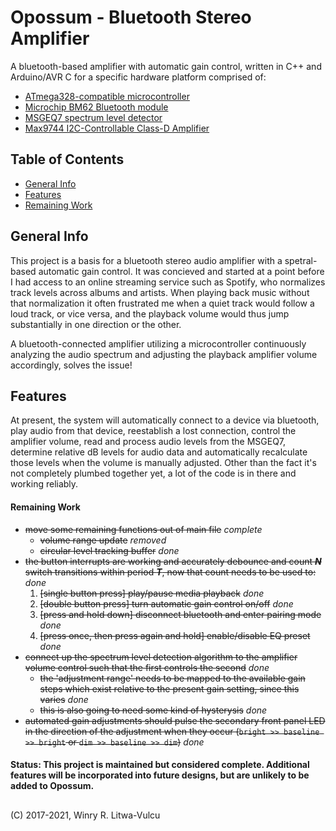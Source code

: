 # Opossum - Bluetooth Stereo Amplifier #
A bluetooth-based amplifier with automatic gain control, written in C++ and Arduino/AVR C for a specific hardware platform comprised of:
  * [ATmega328-compatible microcontroller](https://www.microchip.com/wwwproducts/en/ATmega328)
  * [Microchip BM62 Bluetooth module](https://www.microchip.com/wwwproducts/en/BM62)
  * [MSGEQ7 spectrum level detector](https://www.sparkfun.com/datasheets/Components/General/MSGEQ7.pdf)
  * [Max9744 I2C-Controllable Class-D Amplifier](https://www.maximintegrated.com/en/products/analog/audio/MAX9744.html)



## Table of Contents ##
* [General Info](#general-info)
* [Features](#features)
* [Remaining Work](#remaining-work)

## General Info ##
This project is a basis for a bluetooth stereo audio amplifier with a spetral-based automatic gain control. It was concieved and started at a point before I had access to an online streaming service such as Spotify, who normalizes track levels across albums and artists. When playing back music without that normalization it often frustrated me when a quiet track would follow a loud track, or vice versa, and the playback volume would thus jump substantially in one direction or the other.

A bluetooth-connected amplifier utilizing a microcontroller continuously analyzing the audio spectrum and adjusting the playback amplifier volume accordingly, solves the issue!

## Features ##
At present, the system will automatically connect to a device via bluetooth, play audio from that device, reestablish a lost connection, control the amplifier volume, read and process audio levels from the MSGEQ7, determine relative dB levels for audio data and automatically recalculate those levels when the volume is manually adjusted. Other than the fact it's not completely plumbed together yet, a lot of the code is in there and working reliably.

#### Remaining Work ####
* ~~move some remaining functions out of main file~~ _complete_
  * ~~volume range update~~ _removed_
  * ~~circular level tracking buffer~~ _done_
* ~~the button interrupts are working and accurately debounce and count _**N**_ switch transitions within period _**T**_, now that count needs to be used to:~~ _done_
  1) ~~[single button press] play/pause media playback~~ _done_
  2) ~~[double button press] turn automatic gain control on/off~~ _done_
  3) ~~[press and hold down] disconnect bluetooth and enter pairing mode~~ _done_
  4) ~~[press once, then press again and hold] enable/disable EQ preset~~ _done_
* ~~connect up the spectrum level detection algorithm to the amplifier volume control such that the first controls the second~~ _done_
  * ~~the 'adjustment range' needs to be mapped to the available gain steps which exist relative to the present gain setting, since this varies~~ _done_
  * ~~this is also going to need some kind of hysterysis~~ _done_
* ~~automated gain adjustments should pulse the secondary front panel LED in the direction of the adjustment when they occur (`bright >> baseline >> bright` or `dim >> baseline >> dim`)~~ _done_

#### Status: This project is maintained but considered complete. Additional features will be incorporated into future designs, but are unlikely to be added to Opossum. ####

## ##
(C) 2017-2021, Winry R. Litwa-Vulcu
